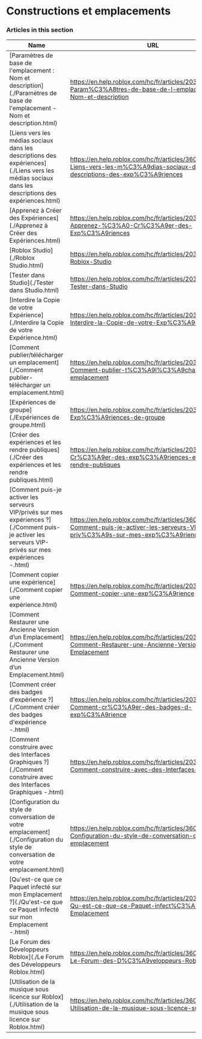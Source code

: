 # Constructions et emplacements  
### Articles in this section
Name|URL
-|-
[Paramètres de base de l'emplacement : Nom et description](./Paramètres de base de l'emplacement - Nom et description.html) |https://en.help.roblox.com/hc/fr/articles/203314030-Param%C3%A8tres-de-base-de-l-emplacement-Nom-et-description
[Liens vers les médias sociaux dans les descriptions des expériences](./Liens vers les médias sociaux dans les descriptions des expériences.html) |https://en.help.roblox.com/hc/fr/articles/360000910966-Liens-vers-les-m%C3%A9dias-sociaux-dans-les-descriptions-des-exp%C3%A9riences
[Apprenez à Créer des Expériences](./Apprenez à Créer des Expériences.html) |https://en.help.roblox.com/hc/fr/articles/203625344-Apprenez-%C3%A0-Cr%C3%A9er-des-Exp%C3%A9riences
[Roblox Studio](./Roblox Studio.html) |https://en.help.roblox.com/hc/fr/articles/203313860-Roblox-Studio
[Tester dans Studio](./Tester dans Studio.html) |https://en.help.roblox.com/hc/fr/articles/203313870-Tester-dans-Studio
[Interdire la Copie de votre Expérience](./Interdire la Copie de votre Expérience.html) |https://en.help.roblox.com/hc/fr/articles/203313940-Interdire-la-Copie-de-votre-Exp%C3%A9rience
[Comment publier/télécharger un emplacement](./Comment publier-télécharger un emplacement.html) |https://en.help.roblox.com/hc/fr/articles/203313890-Comment-publier-t%C3%A9l%C3%A9charger-un-emplacement
[Expériences de groupe](./Expériences de groupe.html) |https://en.help.roblox.com/hc/fr/articles/203313760-Exp%C3%A9riences-de-groupe
[Créer des expériences et les rendre publiques](./Créer des expériences et les rendre publiques.html) |https://en.help.roblox.com/hc/fr/articles/203313950-Cr%C3%A9er-des-exp%C3%A9riences-et-les-rendre-publiques
[Comment puis-je activer les serveurs VIP/privés sur mes expériences ?](./Comment puis-je activer les serveurs VIP-privés sur mes expériences -.html) |https://en.help.roblox.com/hc/fr/articles/360000781023-Comment-puis-je-activer-les-serveurs-VIP-priv%C3%A9s-sur-mes-exp%C3%A9riences
[Comment copier une expérience](./Comment copier une expérience.html) |https://en.help.roblox.com/hc/fr/articles/203313900-Comment-copier-une-exp%C3%A9rience
[Comment Restaurer une Ancienne Version d’un Emplacement](./Comment Restaurer une Ancienne Version d’un Emplacement.html) |https://en.help.roblox.com/hc/fr/articles/203313850-Comment-Restaurer-une-Ancienne-Version-d-un-Emplacement
[Comment créer des badges d'expérience ?](./Comment créer des badges d'expérience -.html) |https://en.help.roblox.com/hc/fr/articles/203313650-Comment-cr%C3%A9er-des-badges-d-exp%C3%A9rience
[Comment construire avec des Interfaces Graphiques ?](./Comment construire avec des Interfaces Graphiques -.html) |https://en.help.roblox.com/hc/fr/articles/203313960-Comment-construire-avec-des-Interfaces-Graphiques
[Configuration du style de conversation de votre emplacement](./Configuration du style de conversation de votre emplacement.html) |https://en.help.roblox.com/hc/fr/articles/360019904552-Configuration-du-style-de-conversation-de-votre-emplacement
[Qu'est-ce que ce Paquet infecté sur mon Emplacement ?](./Qu'est-ce que ce Paquet infecté sur mon Emplacement -.html) |https://en.help.roblox.com/hc/fr/articles/203312920-Qu-est-ce-que-ce-Paquet-infect%C3%A9-sur-mon-Emplacement
[Le Forum des Développeurs Roblox](./Le Forum des Développeurs Roblox.html) |https://en.help.roblox.com/hc/fr/articles/360000240223-Le-Forum-des-D%C3%A9veloppeurs-Roblox
[Utilisation de la musique sous licence sur Roblox](./Utilisation de la musique sous licence sur Roblox.html) |https://en.help.roblox.com/hc/fr/articles/360000927163-Utilisation-de-la-musique-sous-licence-sur-Roblox
